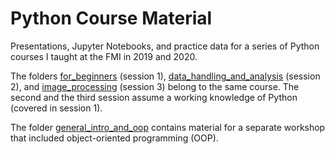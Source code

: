 # Python Course Material

Presentations, Jupyter Notebooks, and practice data for a series of Python courses I taught at the FMI in 2019 and 2020.

The folders [for_beginners](for_beginners) (session 1), [data_handling_and_analysis](data_handling_and_analysis) (session 2), and [image_processing](image_processing) (session 3) belong to the same course. The second and the third session assume a working knowledge of Python (covered in session 1).

The folder [general_intro_and_oop](general_intro_and_oop) contains material for a separate workshop that included object-oriented programming (OOP).
